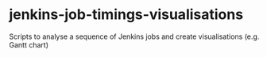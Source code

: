 # jenkins-job-timings-visualisations
Scripts to analyse a sequence of Jenkins jobs and create visualisations (e.g. Gantt chart)
